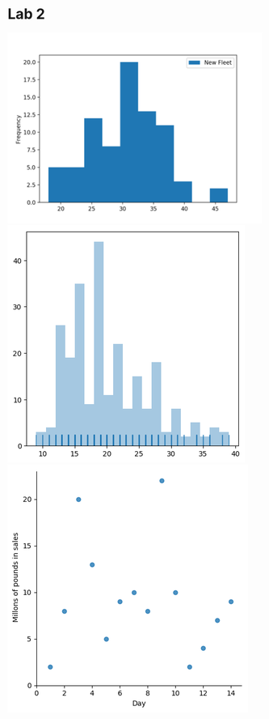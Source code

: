 <H1> Lab 2 </H2>


![New Fleet Histogram](https://raw.githubusercontent.com/ozzstrich/CE888_Labs/master/lab2/New_Fleet_Histo.png)
![Current Fleet Histogram](https://raw.githubusercontent.com/ozzstrich/CE888_Labs/master/lab2/current_histogram.png)
![Scatterplot](https://raw.githubusercontent.com/ozzstrich/CE888_Labs/master/lab2/scaterplot.png)
